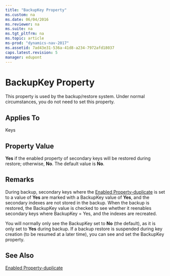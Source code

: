 ```yaml
---
title: "BackupKey Property"
ms.custom: na
ms.date: 06/04/2016
ms.reviewer: na
ms.suite: na
ms.tgt_pltfrm: na
ms.topic: article
ms-prod: "dynamics-nav-2017"
ms.assetid: 7ad43e31-536a-41d8-a234-7972afd18037
caps.latest.revision: 5
manager: edupont
---
```

# BackupKey Property
This property is used by the backup\/restore system. Under normal circumstances, you do not need to set this property.  
  
## Applies To  
 Keys  
  
## Property Value  
 **Yes** if the enabled property of secondary keys will be restored during restore; otherwise, **No**. The default value is **No**.  
  
## Remarks  
 During backup, secondary keys where the [Enabled Property-duplicate](Enabled-Property-duplicate.md) is set to a value of **Yes** are marked with a BackupKey value of **Yes**, and the secondary indexes are not stored in the backup. When the backup is restored, the BackupKey value is checked to see whether it reenables secondary keys where BackupKey = Yes, and the indexes are recreated.  
  
 You will normally only see the BackupKey set to **No** \(the default\), as it is only set to **Yes** during backup. If a backup restore is suspended during key creation \(to be resumed at a later time\), you can see and set the BackupKey property.  
  
## See Also  
 [Enabled Property-duplicate](Enabled-Property-duplicate.md)